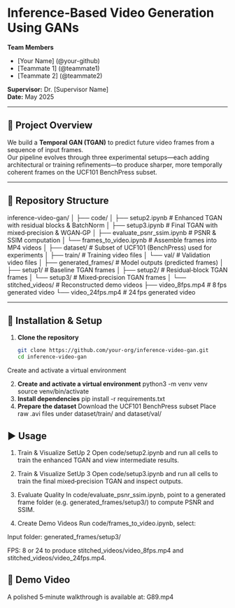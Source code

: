 # Inference‑Based Video Generation Using GANs

**Team Members**  
- [Your Name] (@your-github)  
- [Teammate 1] (@teammate1)  
- [Teammate 2] (@teammate2)  

**Supervisor:** Dr. [Supervisor Name]  
**Date:** May 2025  

---

## 🚀 Project Overview

We build a **Temporal GAN (TGAN)** to predict future video frames from a sequence of input frames.  
Our pipeline evolves through three experimental setups—each adding architectural or training refinements—to produce sharper, more temporally coherent frames on the UCF101 BenchPress subset.

---

## 📂 Repository Structure

inference-video-gan/
│
├── code/
│ ├── setup2.ipynb # Enhanced TGAN with residual blocks & BatchNorm
│ ├── setup3.ipynb # Final TGAN with mixed‑precision & WGAN‑GP
│ ├── evaluate_psnr_ssim.ipynb # PSNR & SSIM computation
│ └── frames_to_video.ipynb # Assemble frames into MP4 videos
│
├── dataset/ # Subset of UCF101 (BenchPress) used for experiments
│ ├── train/ # Training video files
│ └── val/ # Validation video files
│
├── generated_frames/ # Model outputs (predicted frames)
│ ├── setup1/ # Baseline TGAN frames
│ ├── setup2/ # Residual‑block TGAN frames
│ └── setup3/ # Mixed‑precision TGAN frames
│
└── stitched_videos/ # Reconstructed demo videos
├── video_8fps.mp4 # 8 fps generated video
└── video_24fps.mp4 # 24 fps generated video


---

## 🔧 Installation & Setup

1. **Clone the repository**  
   ```bash
   git clone https://github.com/your-org/inference-video-gan.git
   cd inference-video-gan
Create and activate a virtual environment

2. **Create and activate a virtual environment**
  python3 -m venv venv
  source venv/bin/activate
3. **Install dependencies**
   pip install -r requirements.txt
4. **Prepare the dataset**
   Download the UCF101 BenchPress subset
   Place raw .avi files under dataset/train/ and dataset/val/

## ▶ Usage
1. Train & Visualize SetUp 2
Open code/setup2.ipynb and run all cells to train the enhanced TGAN and view intermediate results.

2. Train & Visualize SetUp 3
Open code/setup3.ipynb and run all cells to train the final mixed‑precision TGAN and inspect outputs.

3. Evaluate Quality
In code/evaluate_psnr_ssim.ipynb, point to a generated frame folder (e.g. generated_frames/setup3/) to compute PSNR and SSIM.

4. Create Demo Videos
Run code/frames_to_video.ipynb, select:

Input folder: generated_frames/setup3/

FPS: 8 or 24
to produce stitched_videos/video_8fps.mp4 and stitched_videos/video_24fps.mp4.

## 🎥 Demo Video
A polished 5‑minute walkthrough is available at:
G89.mp4
